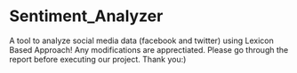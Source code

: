 # Sentiment_Analyzer
A tool to analyze social media data (facebook and twitter) using Lexicon Based Approach!
Any modifications are apprectiated.
Please go through the report before executing our project.
Thank you:)
